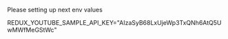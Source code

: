 Please setting up next env values

REDUX_YOUTUBE_SAMPLE_API_KEY="AIzaSyB68LxUjeWp3TxQNh6AtQ5UwMWfMeGStWc"

